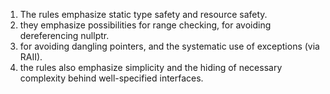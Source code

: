 1. The rules emphasize static type safety and resource safety. 
2. they emphasize possibilities for range checking, for avoiding dereferencing nullptr.
3. for avoiding dangling pointers, and the systematic use of exceptions (via RAII).
4. the rules also emphasize simplicity and the hiding of necessary complexity behind well-specified interfaces.
